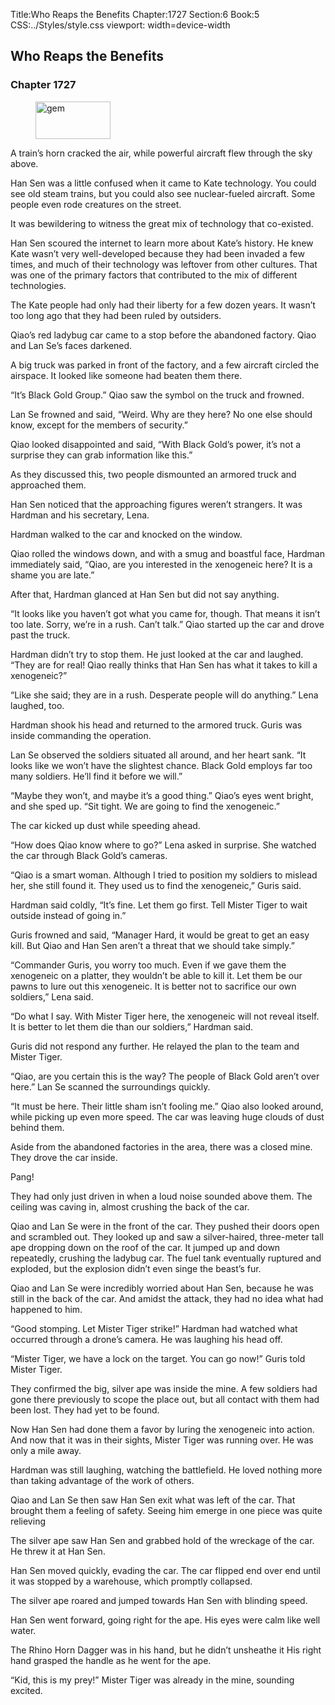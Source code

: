 Title:Who Reaps the Benefits 
Chapter:1727 
Section:6 
Book:5 
CSS:../Styles/style.css 
viewport: width=device-width
  
## Who Reaps the Benefits
### Chapter 1727
  
<figure>
	<img src="../Images/gem.gif" alt="gem" id="gem" width="120" height="60" />
</figure>
  

  
A train’s horn cracked the air, while powerful aircraft flew through the sky above.

Han Sen was a little confused when it came to Kate technology. You could see old steam trains, but you could also see nuclear-fueled aircraft. Some people even rode creatures on the street.

It was bewildering to witness the great mix of technology that co-existed.

Han Sen scoured the internet to learn more about Kate’s history. He knew Kate wasn’t very well-developed because they had been invaded a few times, and much of their technology was leftover from other cultures. That was one of the primary factors that contributed to the mix of different technologies.

The Kate people had only had their liberty for a few dozen years. It wasn’t too long ago that they had been ruled by outsiders.

Qiao’s red ladybug car came to a stop before the abandoned factory. Qiao and Lan Se’s faces darkened.

A big truck was parked in front of the factory, and a few aircraft circled the airspace. It looked like someone had beaten them there.

“It’s Black Gold Group.” Qiao saw the symbol on the truck and frowned.

Lan Se frowned and said, “Weird. Why are they here? No one else should know, except for the members of security.”

Qiao looked disappointed and said, “With Black Gold’s power, it’s not a surprise they can grab information like this.”

As they discussed this, two people dismounted an armored truck and approached them.

Han Sen noticed that the approaching figures weren’t strangers. It was Hardman and his secretary, Lena.

Hardman walked to the car and knocked on the window.

Qiao rolled the windows down, and with a smug and boastful face, Hardman immediately said, “Qiao, are you interested in the xenogeneic here? It is a shame you are late.”

After that, Hardman glanced at Han Sen but did not say anything.

“It looks like you haven’t got what you came for, though. That means it isn’t too late. Sorry, we’re in a rush. Can’t talk.” Qiao started up the car and drove past the truck.

Hardman didn’t try to stop them. He just looked at the car and laughed. “They are for real! Qiao really thinks that Han Sen has what it takes to kill a xenogeneic?”

“Like she said; they are in a rush. Desperate people will do anything.” Lena laughed, too.

Hardman shook his head and returned to the armored truck. Guris was inside commanding the operation.

Lan Se observed the soldiers situated all around, and her heart sank. “It looks like we won’t have the slightest chance. Black Gold employs far too many soldiers. He’ll find it before we will.”

“Maybe they won’t, and maybe it’s a good thing.” Qiao’s eyes went bright, and she sped up. “Sit tight. We are going to find the xenogeneic.”

The car kicked up dust while speeding ahead.

“How does Qiao know where to go?” Lena asked in surprise. She watched the car through Black Gold’s cameras.

“Qiao is a smart woman. Although I tried to position my soldiers to mislead her, she still found it. They used us to find the xenogeneic,” Guris said.

Hardman said coldly, “It’s fine. Let them go first. Tell Mister Tiger to wait outside instead of going in.”

Guris frowned and said, “Manager Hard, it would be great to get an easy kill. But Qiao and Han Sen aren’t a threat that we should take simply.”

“Commander Guris, you worry too much. Even if we gave them the xenogeneic on a platter, they wouldn’t be able to kill it. Let them be our pawns to lure out this xenogeneic. It is better not to sacrifice our own soldiers,” Lena said.

“Do what I say. With Mister Tiger here, the xenogeneic will not reveal itself. It is better to let them die than our soldiers,” Hardman said.

Guris did not respond any further. He relayed the plan to the team and Mister Tiger.

“Qiao, are you certain this is the way? The people of Black Gold aren’t over here.” Lan Se scanned the surroundings quickly.

“It must be here. Their little sham isn’t fooling me.” Qiao also looked around, while picking up even more speed. The car was leaving huge clouds of dust behind them.

Aside from the abandoned factories in the area, there was a closed mine. They drove the car inside.

Pang!

They had only just driven in when a loud noise sounded above them. The ceiling was caving in, almost crushing the back of the car.

Qiao and Lan Se were in the front of the car. They pushed their doors open and scrambled out. They looked up and saw a silver-haired, three-meter tall ape dropping down on the roof of the car. It jumped up and down repeatedly, crushing the ladybug car. The fuel tank eventually ruptured and exploded, but the explosion didn’t even singe the beast’s fur.

Qiao and Lan Se were incredibly worried about Han Sen, because he was still in the back of the car. And amidst the attack, they had no idea what had happened to him.

“Good stomping. Let Mister Tiger strike!” Hardman had watched what occurred through a drone’s camera. He was laughing his head off.

“Mister Tiger, we have a lock on the target. You can go now!” Guris told Mister Tiger.

They confirmed the big, silver ape was inside the mine. A few soldiers had gone there previously to scope the place out, but all contact with them had been lost. They had yet to be found.

Now Han Sen had done them a favor by luring the xenogeneic into action. And now that it was in their sights, Mister Tiger was running over. He was only a mile away.

Hardman was still laughing, watching the battlefield. He loved nothing more than taking advantage of the work of others.

Qiao and Lan Se then saw Han Sen exit what was left of the car. That brought them a feeling of safety. Seeing him emerge in one piece was quite relieving

The silver ape saw Han Sen and grabbed hold of the wreckage of the car. He threw it at Han Sen.

Han Sen moved quickly, evading the car. The car flipped end over end until it was stopped by a warehouse, which promptly collapsed.

The silver ape roared and jumped towards Han Sen with blinding speed.

Han Sen went forward, going right for the ape. His eyes were calm like well water.

The Rhino Horn Dagger was in his hand, but he didn’t unsheathe it His right hand grasped the handle as he went for the ape.

“Kid, this is my prey!” Mister Tiger was already in the mine, sounding excited.